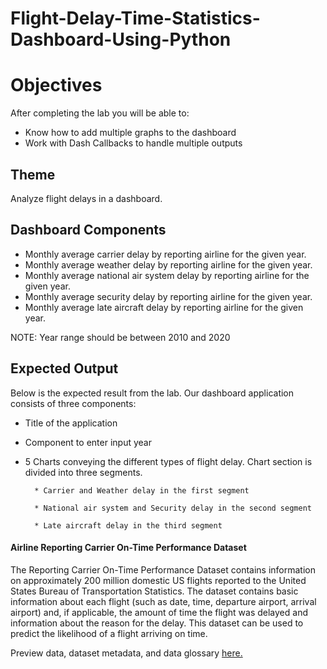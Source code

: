 # Flight-Delay-Time-Statistics-Dashboard-Using-Python



# Objectives
<div class="alert alert-block alert-info" >
After completing the lab you will be able to:

* Know how to add multiple graphs to the dashboard
* Work with Dash Callbacks to handle multiple outputs
</div>

## Theme
Analyze flight delays in a dashboard.

## Dashboard Components

* Monthly average carrier delay by reporting airline for the given year.
* Monthly average weather delay by reporting airline for the given year.
* Monthly average national air system delay by reporting airline for the given year.
* Monthly average security delay by reporting airline for the given year.
* Monthly average late aircraft delay by reporting airline for the given year.

NOTE: Year range should be between 2010 and 2020

## Expected Output

Below is the expected result from the lab. Our dashboard application consists of three components:

* Title of the application
* Component to enter input year
* 5 Charts conveying the different types of flight delay. Chart section is divided into three segments.

        * Carrier and Weather delay in the first segment
        
        * National air system and Security delay in the second segment
        
        * Late aircraft delay in the third segment

#### Airline Reporting Carrier On-Time Performance Dataset

The Reporting Carrier On-Time Performance Dataset contains information on approximately 200 million domestic US flights reported to the United States Bureau of Transportation Statistics. The dataset contains basic information about each flight (such as date, time, departure airport, arrival airport) and, if applicable, the amount of time the flight was delayed and information about the reason for the delay. This dataset can be used to predict the likelihood of a flight arriving on time.

Preview data, dataset metadata, and data glossary [here.](https://dax-cdn.cdn.appdomain.cloud/dax-airline/1.0.1/data-preview/index.html)
